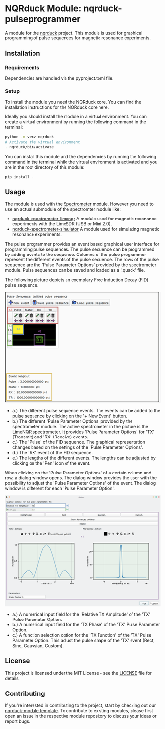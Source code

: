 # NQRduck Module: nqrduck-pulseprogrammer

A module for the [nqrduck](https://github.com/nqrduck/nqrduck) project. This module is used for graphical programming of pulse sequences for magnetic resonance experiments.

## Installation

### Requirements
Dependencies are handled via the pyproject.toml file.

### Setup
To install the module you need the NQRduck core. You can find the installation instructions for the NQRduck core [here](https://github.com/nqrduck/nqrduck).

Ideally you should install the module in a virtual environment. You can create a virtual environment by running the following command in the terminal:
```bash
python -m venv nqrduck
# Activate the virtual environment
. nqrduck/bin/activate
```

You can install this module and the dependencies by running the following command in the terminal while the virtual environment is activated and you are in the root directory of this module:
```bash
pip install .
```

## Usage
The module is used with the [Spectrometer](https://github.com/nqrduck/nqrduck-spectrometer) module. However you need to use an actual submodule of the spectromter module like:

- [nqrduck-spectrometer-limenqr](https://github.com/nqrduck/nqrduck-spectrometer-limenqr) A module used for magnetic resonance experiments with the LimeSDR (USB or Mini 2.0).
- [nqrduck-spectrometer-simulator](https://github.com/nqrduck/nqrduck-spectrometer-simulator) A module used for simulating magnetic resonance experiments.

The pulse programmer provides an event based graphical user interface for programming pulse sequences. The pulse sequence can be programmed by adding events to the sequence. Columns of the pulse programmer represent the different events of the pulse sequence. The rows of the pulse sequence are the 'Pulse Parameter Options' provided by the spectrometer module. Pulse sequences can be saved and loaded as a '.quack' file.

The following picture depicts an exemplary Free Induction Decay (FID) pulse sequence.

<img src="docs/img/pulseprogrammer_labeled.png" alt="drawing" width="800">

- a.) The different pulse sequence events. The events can be added to the pulse sequence by clicking on the '+ New Event' button.
- b.) The different 'Pulse Parameter Options' provided by the spectrometer module. The active spectrometer in the picture is the LimeNQR spectrometer. It provides 'Pulse Parameter Options' for 'TX' (Transmit) and 'RX' (Receive) events.
- c.) The 'Pulse' of the FID sequence. The graphical representation changes based on the settings of the 'Pulse Parameter Options'.
- d.) The 'RX' event of the FID sequence.
- e.) The lengths of the different events. The lengths can be adjusted by clicking on the 'Pen' icon of the event.

When clicking on the 'Pulse Parameter Options' of a certain column and row, a dialog window opens. The dialog window provides the user with the possibility to adjust the 'Pulse Parameter Options' of the event. The dialog window is different for each 'Pulse Parameter Option'.

<img src="docs/img/pulseprogrammer_tx_labeled.png" alt="drawing" width="800">

- a.) A numerical input field for the 'Relative TX Amplitude' of the 'TX' Pulse Parameter Option.
- b.) A numerical input field for the 'TX Phase' of the 'TX' Pulse Parameter Option.
- c.) A function selection option for the 'TX Function' of the 'TX' Pulse Parameter Option. This adjust the pulse shape of the 'TX' event (Rect, Sinc, Gaussian, Custom).

## License
This project is licensed under the MIT License - see the [LICENSE](LICENSE) file for details

## Contributing
If you're interested in contributing to the project, start by checking out our [nqrduck-module template](https://github.com/nqrduck/nqrduck-module). To contribute to existing modules, please first open an issue in the respective module repository to discuss your ideas or report bugs.
